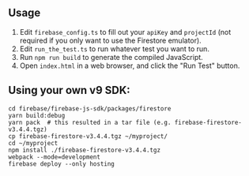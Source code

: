 ## Usage

1. Edit `firebase_config.ts` to fill out your `apiKey` and `projectId`
   (not required if you only want to use the Firestore emulator).
2. Edit `run_the_test.ts` to run whatever test you want to run.
3. Run `npm run build` to generate the compiled JavaScript.
4. Open `index.html` in a web browser, and click the "Run Test" button.

## Using your own v9 SDK:


```
cd firebase/firebase-js-sdk/packages/firestore
yarn build:debug
yarn pack  # this resulted in a tar file (e.g. firebase-firestore-v3.4.4.tgz)
cp firebase-firestore-v3.4.4.tgz ~/myproject/
cd ~/myproject
npm install ./firebase-firestore-v3.4.4.tgz
webpack --mode=development 
firebase deploy --only hosting
```
